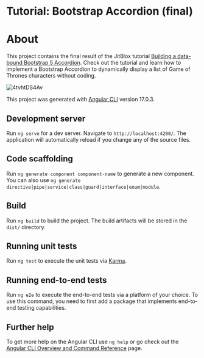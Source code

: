 # Tutorial: Bootstrap Accordion (final)

# About
This project contains the final result of the JitBlox tutorial [Building a data-bound Bootstrap 5 Accordion](https://www.jitblox.com/docs/tutorial/data-bound-bootstrap-accordion). Check out the tutorial and learn how to implement a Bootstrap Accordion to dynamically display a list of Game of Thrones characters without coding.

![4tvhtDS4Av](https://github.com/JitBlox/tutorial-bootstrap-accordion/assets/36327340/a57556e6-ef14-4342-b518-069024429c71)

This project was generated with [Angular CLI](https://github.com/angular/angular-cli) version 17.0.3.

## Development server

Run `ng serve` for a dev server. Navigate to `http://localhost:4200/`. The application will automatically reload if you change any of the source files.

## Code scaffolding

Run `ng generate component component-name` to generate a new component. You can also use `ng generate directive|pipe|service|class|guard|interface|enum|module`.

## Build

Run `ng build` to build the project. The build artifacts will be stored in the `dist/` directory.

## Running unit tests

Run `ng test` to execute the unit tests via [Karma](https://karma-runner.github.io).

## Running end-to-end tests

Run `ng e2e` to execute the end-to-end tests via a platform of your choice. To use this command, you need to first add a package that implements end-to-end testing capabilities.

## Further help

To get more help on the Angular CLI use `ng help` or go check out the [Angular CLI Overview and Command Reference](https://angular.io/cli) page.
